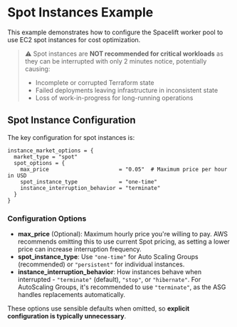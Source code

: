 # Spot Instances Example

This example demonstrates how to configure the Spacelift worker pool to use EC2 spot instances for cost optimization.

> ⚠️ Spot instances are **NOT recommended for critical workloads** as they can be interrupted with only 2 minutes notice, potentially causing:
> - Incomplete or corrupted Terraform state
> - Failed deployments leaving infrastructure in inconsistent state
> - Loss of work-in-progress for long-running operations

## Spot Instance Configuration

The key configuration for spot instances is:

```hcl
instance_market_options = {
  market_type = "spot"
  spot_options = {
    max_price                      = "0.05"  # Maximum price per hour in USD
    spot_instance_type             = "one-time"
    instance_interruption_behavior = "terminate"
  }
}
```

### Configuration Options

- **max_price** (Optional): Maximum hourly price you're willing to pay. AWS recommends omitting this to use current Spot pricing, as setting a lower price can increase interruption frequency.
- **spot_instance_type**: Use `"one-time"` for Auto Scaling Groups (recommended) or `"persistent"` for individual instances.
- **instance_interruption_behavior**: How instances behave when interrupted - `"terminate"` (default), `"stop"`, or `"hibernate"`. For AutoScaling Groups, it's recommended to use `"terminate"`, as the ASG handles replacements automatically.

These options use sensible defaults when omitted, so **explicit configuration is typically unnecessary**.
